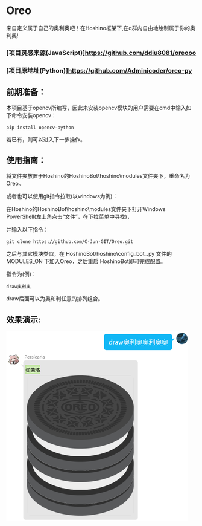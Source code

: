 # Oreo
来自定义属于自己的奥利奥吧！在Hoshino框架下,在q群内自由地绘制属于你的奥利奥!
### [项目灵感来源(JavaScript)]https://github.com/ddiu8081/oreooo
### [项目原地址(Python)]https://github.com/Adminicoder/oreo-py

## 前期准备：
本项目基于opencv所编写，因此未安装opencv模块的用户需要在cmd中输入如下命令安装opencv：
```
pip install opencv-python
```
若已有，则可以进入下一步操作。

## 使用指南：
将文件夹放置于Hoshino的HoshinoBot\hoshino\modules文件夹下，重命名为Oreo。

或者也可以使用git指令拉取(以windows为例)：

在Hoshino的HoshinoBot\hoshino\modules文件夹下打开Windows PowerShell(左上角点击“文件”，在下拉菜单中寻找)，

并输入以下指令：
```
git clone https://github.com/C-Jun-GIT/Oreo.git
```

之后与其它模块类似，在 HoshinoBot\hoshino\config\_bot_.py 文件的 MODULES_ON 下加入Oreo，之后重启 HoshinoBot即可完成配置。

指令为(例)：
```
draw奥利奥
```
draw后面可以为奥和利任意的排列组合。

## 效果演示:
![效果演示](https://github.com/C-Jun-GIT/Oreo/blob/main/%E5%A5%A5%E5%88%A9%E5%A5%A5%E7%A4%BA%E4%BE%8B.png)
